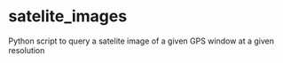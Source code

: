 # satelite_images
Python script to query a satelite image of a given GPS window at a given resolution
